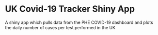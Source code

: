 # UK Covid-19 Tracker Shiny App

A shiny app which pulls data from the PHE COVID-19 dashboard and plots the daily number of cases per test performed in the UK
